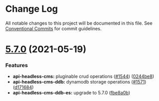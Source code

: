 # Change Log

All notable changes to this project will be documented in this file.
See [Conventional Commits](https://conventionalcommits.org) for commit guidelines.

# [5.7.0](https://github.com/webiny/webiny-js/compare/v5.6.0...v5.7.0) (2021-05-19)


### Features

* **api-headless-cms:** pluginable crud operations ([#1544](https://github.com/webiny/webiny-js/issues/1544)) ([0244be8](https://github.com/webiny/webiny-js/commit/0244be813ec44dd57f3b2940c3308596bb2c8b09))
* **api-headless-cms-ddb:** dynamodb storage operations ([#1571](https://github.com/webiny/webiny-js/issues/1571)) ([d171684](https://github.com/webiny/webiny-js/commit/d1716842176ae60a62d68c7560a39c5f098c89e6))
* **api-headless-cms-ddb-es:** upgrade to 5.7.0 ([fbe8a0b](https://github.com/webiny/webiny-js/commit/fbe8a0b9013807b490bab00d7b90cd8834715168))
